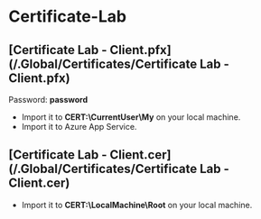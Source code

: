 # Certificate-Lab

## [Certificate Lab - Client.pfx](/.Global/Certificates/Certificate Lab - Client.pfx)

Password: **password**

- Import it to **CERT:\CurrentUser\My** on your local machine.
- Import it to Azure App Service.

## [Certificate Lab - Client.cer](/.Global/Certificates/Certificate Lab - Client.cer)

- Import it to **CERT:\LocalMachine\Root** on your local machine.
